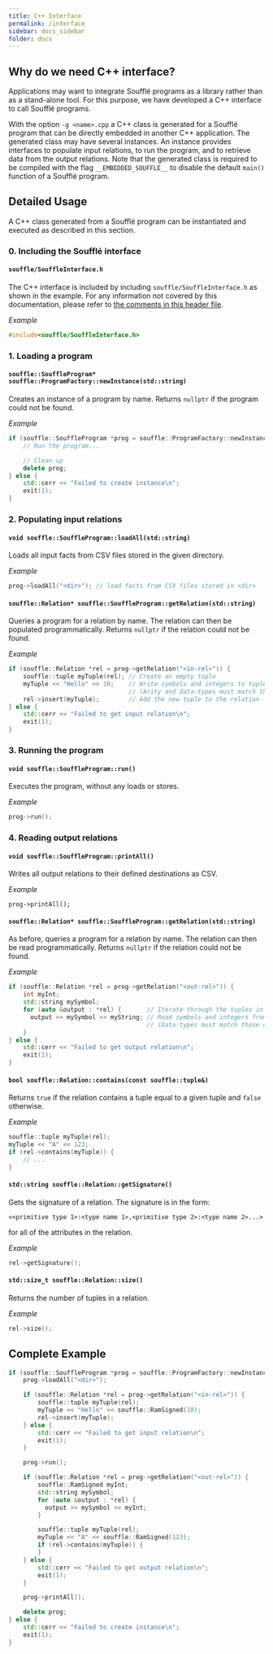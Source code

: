 ```yaml
---
title: C++ Interface
permalink: /interface
sidebar: docs_sidebar
folder: docs
---
```

## Why do we need C++ interface?
Applications may want to integrate Soufflé programs as a library rather than as a stand-alone tool. 
For this purpose, we have developed a C++ interface to call Soufflé programs. 

With the option `-g <name>.cpp` a C++ class is generated for a Soufflé program that can be directly embedded in another C++ application. 
The generated class may have several instances.
An instance provides interfaces to populate input relations, 
to run the program, 
and to retrieve data from the output relations. 
Note that the generated class is required to be compiled with the flag `__EMBEDDED_SOUFFLE__` to disable the default `main()` function of a Soufflé program. 

## Detailed Usage
A C++ class generated from a Soufflé program can be instantiated and executed as described in this section.

### 0. Including the Soufflé interface

#### `souffle/SouffleInterface.h`
The C++ interface is included by including `souffle/SouffleInterface.h` as shown in the example. For any information not covered by this documentation, please refer to [the comments in this header file](https://github.com/souffle-lang/souffle/blob/master/src/SouffleInterface.h).

*Example*

```c++
#include<souffle/SouffleInterface.h>
```

### 1. Loading a program

#### `souffle::SouffleProgram* souffle::ProgramFactory::newInstance(std::string)`

Creates an instance of a program by name. Returns `nullptr` if the program could not be found.

*Example*

```c++
if (souffle::SouffleProgram *prog = souffle::ProgramFactory::newInstance("<name>")) {
    // Run the program...

    // Clean up
    delete prog;
} else {
    std::cerr << "Failed to create instance\n";
    exit(1);
}

```

### 2. Populating input relations

#### `void souffle::SouffleProgram::loadAll(std::string)`

Loads all input facts from CSV files stored in the given directory.

*Example*

```c++
prog->loadAll("<dir>"); // load facts from CSV files stored in <dir>
```

#### `souffle::Relation* souffle::SouffleProgram::getRelation(std::string)`

Queries a program for a relation by name. The relation can then be populated programmatically. Returns `nullptr` if the relation could not be found.

*Example*

```c++
if (souffle::Relation *rel = prog->getRelation("<in-rel>")) {
    souffle::tuple myTuple(rel); // Create an empty tuple
    myTuple << "Hello" << 10;    // Write symbols and integers to tuple
                                 // (Arity and data-types must match those of <in-rel>)
    rel->insert(myTuple);        // Add the new tuple to the relation
} else {
    std::cerr << "Failed to get input relation\n";
    exit(1);
}
```

### 3. Running the program

#### `void souffle::SouffleProgram::run()`

Executes the program, without any loads or stores.

*Example*

```c++
prog->run();
```

### 4. Reading output relations

#### `void souffle::SouffleProgram::printAll()`

Writes all output relations to their defined destinations as CSV.

*Example*

```
prog->printAll();
```

#### `souffle::Relation* souffle::SouffleProgram::getRelation(std::string)`

As before, queries a program for a relation by name. The relation can then be read programmatically. Returns `nullptr` if the relation could not be found.

*Example*

```c++
if (souffle::Relation *rel = prog->getRelation("<out-rel>")) {
    int myInt;
    std::string mySymbol;
    for (auto &output : *rel) {       // Iterate through the tuples in the output relation
      output >> mySymbol >> myString; // Read symbols and integers from each tuple
                                      // (Data-types must match those of <out-rel>)
    }
} else {
    std::cerr << "Failed to get output relation\n";
    exit(1);
}
```

#### `bool souffle::Relation::contains(const souffle::tuple&)`

Returns `true` if the relation contains a tuple equal to a given tuple and `false` otherwise.

*Example*

```c++
souffle::tuple myTuple(rel);
myTuple << "A" << 123;
if (rel->contains(myTuple)) {
    // ...
}
```

#### `std::string souffle::Relation::getSignature()`

Gets the signature of a relation. The signature is in the form:

```
<<primitive type 1>:<type name 1>,<primitive type 2>:<type name 2>...>
```

for all of the attributes in the relation.

*Example*

```c++
rel->getSignature();
```

#### `std::size_t souffle::Relation::size()`

Returns the number of tuples in a relation.

*Example*

```c++
rel->size();
```

## Complete Example

```c++
if (souffle::SouffleProgram *prog = souffle::ProgramFactory::newInstance("<name>")) {
    prog->loadAll("<dir>");

    if (souffle::Relation *rel = prog->getRelation("<in-rel>")) {
        souffle::tuple myTuple(rel);
        myTuple << "Hello" << souffle::RamSigned(10);
        rel->insert(myTuple);
    } else {
        std::cerr << "Failed to get input relation\n";
        exit(1);
    }

    prog->run();

    if (souffle::Relation *rel = prog->getRelation("<out-rel>")) {
        souffle::RamSigned myInt;
        std::string mySymbol;
        for (auto &output : *rel) {
          output >> mySymbol >> myInt;
        }

        souffle::tuple myTuple(rel);
        myTuple << "A" << souffle::RamSigned(123);
        if (rel->contains(myTuple)) {
        }
    } else {
        std::cerr << "Failed to get output relation\n";
        exit(1);
    }

    prog->printAll();

    delete prog;
} else {
    std::cerr << "Failed to create instance\n";
    exit(1);
}
```
